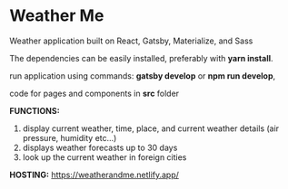 # Weather Me
Weather application built on React, Gatsby, Materialize, and Sass

The dependencies can be easily installed, preferably with **yarn install**.

run application using commands: **gatsby develop** or **npm run develop**,

code for pages and components in **src** folder

**FUNCTIONS:**
1. display current weather, time, place, and current weather details (air pressure, humidity etc...)
2. displays weather forecasts up to 30 days
2. look up the current weather in foreign cities

**HOSTING:**
https://weatherandme.netlify.app/
